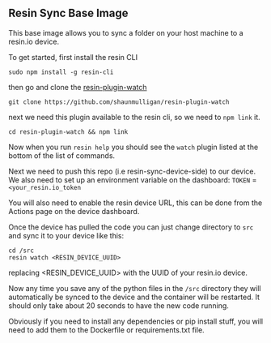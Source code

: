 ## Resin Sync Base Image
This base image allows you to sync a folder on your host machine to a resin.io device.

To get started, first install the resin CLI
```
sudo npm install -g resin-cli
```
then go and clone the [resin-plugin-watch](https://github.com/shaunmulligan/resin-plugin-watch)
```
git clone https://github.com/shaunmulligan/resin-plugin-watch
```
next we need this plugin available to the resin cli, so we need to `npm link` it.
```
cd resin-plugin-watch && npm link
```
Now when you run `resin help` you should see the `watch` plugin listed at the bottom of the list of commands.

Next we need to push this repo (i.e resin-sync-device-side) to our device. We also need to set up an environment variable on the dashboard:
`TOKEN` = `<your_resin.io_token`

You will also need to enable the resin device URL, this can be done from the Actions page on the device dashboard.

Once the device has pulled the code you can just change directory to `src` and sync it to your device like this:
```
cd /src
resin watch <RESIN_DEVICE_UUID>
```
replacing <RESIN_DEVICE_UUID> with the UUID of your resin.io device.

Now any time you save any of the python files in the `/src` directory they will automatically be synced to the device and the container will be restarted. It should only take about 20 seconds to have the new code running.

Obviously if you need to install any dependencies or pip install stuff, you will need to add them to the Dockerfile or requirements.txt file.
